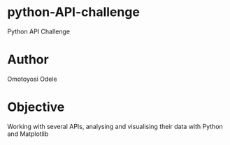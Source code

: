 # python-API-challenge
Python API Challenge
# Author
Omotoyosi Odele
# Objective
Working with several APIs, analysing and visualising their data with Python and Matplotlib
